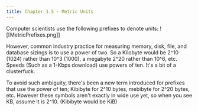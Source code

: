 ```yaml
---
title: Chapter 1.5 - Metric Units
---
```

Computer scientists use the following prefixes to denote units:
![[MetricPrefixes.png]]

However, common industry practice for measuring memory, disk, file, and database sizings is to use a power of two. So a Kilobyte would be 2^10 
(1024) rather than 10^3 (1000), a megabyte 2^20 rather than 10^6, etc. Speeds (Such as a 1-Kbps download) use powers of ten. It's a bit of a clusterfuck.

To avoid such ambiguity, there's been a new term introduced for prefixes that use the power of ten; Kibibyte for 2^10 bytes, mebibyte for 2^20 bytes, etc. However these symbols aren't exactly in wide use yet, so when you see KB, assume it is 2^10. (Kibibyte would be KiB)